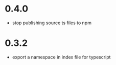 # 0.4.0
- stop publishing source ts files to npm

# 0.3.2
- export a namespace in index file for typescript
